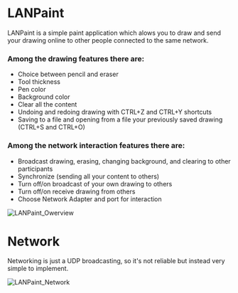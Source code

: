 # LANPaint
LANPaint is a simple paint application which alows you to draw and send your drawing online to other people connected to the same network.

### Among the drawing features there are: 
* Choice between pencil and eraser 
* Tool thickness
* Pen color
* Background color
* Clear all the content
* Undoing and redoing drawing with CTRL+Z and CTRL+Y shortcuts
* Saving to a file and opening from a file your previously saved drawing (CTRL+S and CTRL+O)

### Among the network interaction features there are:
* Broadcast drawing, erasing, changing background, and clearing to other participants
* Synchronize (sending all your content to others)
* Turn off/on broadcast of your own drawing to others
* Turn off/on receive drawing from others
* Choose Network Adapter and port for interaction

![LANPaint_Owerview](https://user-images.githubusercontent.com/42912527/111908390-bea6df00-8a61-11eb-859a-30ff0a004de4.png)

# Network
Networking is just a UDP broadcasting, so it's not reliable but instead very simple to implement.

![LANPaint_Network](https://user-images.githubusercontent.com/42912527/111908870-8accb900-8a63-11eb-8132-f8016c0cbf2c.png)
